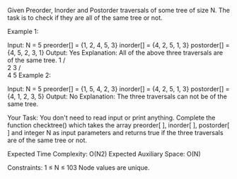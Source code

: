 Given Preorder, Inorder and Postorder traversals of some tree of size N. The task is to check if they are all of the same tree or not.

Example 1:

Input:
N = 5
preorder[] = {1, 2, 4, 5, 3}
inorder[] = {4, 2, 5, 1, 3}
postorder[] = {4, 5, 2, 3, 1}
Output: Yes
Explanation: 
All of the above three traversals 
are of the same tree.
           1
         /   \
        2     3
      /   \
     4     5
Example 2:

Input:
N = 5
preorder[] = {1, 5, 4, 2, 3}
inorder[] = {4, 2, 5, 1, 3}
postorder[] = {4, 1, 2, 3, 5}
Output: No
Explanation: The three traversals can 
not be of the same tree.

Your Task:
You don't need to read input or print anything. Complete the function checktree() which takes the array preorder[ ], inorder[ ], postorder[ ] and integer N as input parameters and returns true if the three traversals are of the same tree or not. 

Expected Time Complexity: O(N2)
Expected Auxiliary Space: O(N)

Constraints:
1 ≤ N ≤ 103
Node values are unique.
